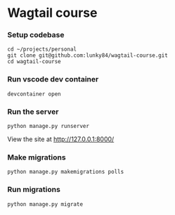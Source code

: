 # Wagtail course

### Setup codebase

```shell
cd ~/projects/personal
git clone git@github.com:lunky84/wagtail-course.git
cd wagtail-course
```

### Run vscode dev container

```shell
devcontainer open
```

### Run the server
```shell
python manage.py runserver
```

View the site at http://127.0.0.1:8000/

### Make migrations

```shell
python manage.py makemigrations polls
```

### Run migrations

```shell
python manage.py migrate
```